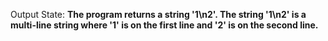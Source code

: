 Output State: **The program returns a string '1\n2'. The string '1\n2' is a multi-line string where '1' is on the first line and '2' is on the second line.**